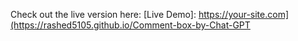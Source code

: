 Check out the live version here: [Live Demo]: https://your-site.com](https://rashed5105.github.io/Comment-box-by-Chat-GPT
